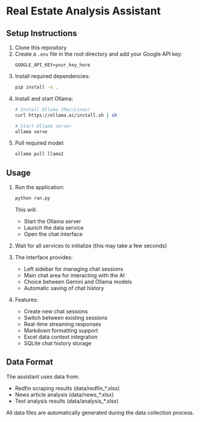 # Real Estate Analysis Assistant

## Setup Instructions

1. Clone this repository
2. Create a `.env` file in the root directory and add your Google API key:
   ```
   GOOGLE_API_KEY=your_key_here
   ```
3. Install required dependencies:
   ```bash
   pip install -e .
   ```
4. Install and start Ollama:
   ```bash
   # Install Ollama (Mac/Linux)
   curl https://ollama.ai/install.sh | sh
   
   # Start Ollama server
   ollama serve
   ```
5. Pull required model:
   ```bash
   ollama pull llama2
   ```

<!-- ## Data Collection -->

<!-- 1. Scrape Redfin data:
   ```bash
   python redfin_scrape.py
   ```
2. Scrape news articles:
   ```bash
   python news_scrape.py
   ```
3. Run text analysis:
   ```bash
   python text_analysis.py
   ``` -->

<!-- The scraped data will be automatically saved to the `data/` directory. -->

## Usage

1. Run the application:
   ```bash
   python run.py
   ```
   This will:
   - Start the Ollama server
   - Launch the data service
   - Open the chat interface

2. Wait for all services to initialize (this may take a few seconds)

3. The interface provides:
   - Left sidebar for managing chat sessions
   - Main chat area for interacting with the AI
   - Choice between Gemini and Ollama models
   - Automatic saving of chat history

4. Features:
   - Create new chat sessions
   - Switch between existing sessions
   - Real-time streaming responses
   - Markdown formatting support
   - Excel data context integration
   - SQLite chat history storage

## Data Format

The assistant uses data from:
- Redfin scraping results (data/redfin_*.xlsx)
- News article analysis (data/news_*.xlsx)
- Text analysis results (data/analysis_*.xlsx)

All data files are automatically generated during the data collection process.
